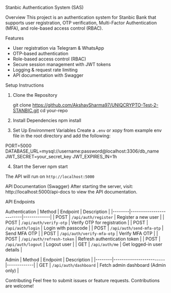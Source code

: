  Stanbic Authentication System (SAS)

 Overview
This project is an authentication system for Stanbic Bank that supports user registration, OTP verification, Multi-Factor Authentication (MFA), and role-based access control (RBAC).

 Features
- User registration via Telegram & WhatsApp
- OTP-based authentication
- Role-based access control (RBAC)
- Secure session management with JWT tokens
- Logging & request rate limiting
- API documentation with Swagger

 Setup Instructions

 1. Clone the Repository

    git clone https://github.com/AkshaySharma97/UNIQCRYPTO-Test-2-STANBIC.git
    cd your-repo

 2. Install Dependencies
npm install

 3. Set Up Environment Variables
Create a `.env` or xopy from example env file in the root directory and add the following:

PORT=5000
DATABASE_URL=mysql://username:password@localhost:3306/db_name
JWT_SECRET=your_secret_key
JWT_EXPIRES_IN=1h

 4. Start the Server
npm start

The API will run on `http://localhost:5000`

 API Documentation (Swagger)
After starting the server, visit:
http://localhost:5000/api-docs
to view the API documentation.


 API Endpoints

 Authentication
| Method | Endpoint                | Description |
|--------|-------------------------|-------------|
| POST   | `/api/auth/register`    | Register a new user |
| POST   | `/api/auth/verify-otp`  | Verify OTP for registration |
| POST   | `/api/auth/login`       | Login with passcode |
| POST   | `/api/auth/send-mfa-otp` | Send MFA OTP |
| POST   | `/api/auth/verify-mfa-otp` | Verify MFA OTP |
| POST   | `/api/auth/refresh-token` | Refresh authentication token |
| POST   | `/api/auth/logout` | Logout user |
| GET    | `/api/auth/me` | Get logged-in user details |

 Admin
| Method | Endpoint                | Description |
|--------|-------------------------|-------------|
| GET    | `/api/auth/dashboard` | Fetch admin dashboard (Admin only) |


 Contributing
Feel free to submit issues or feature requests. Contributions are welcome!
